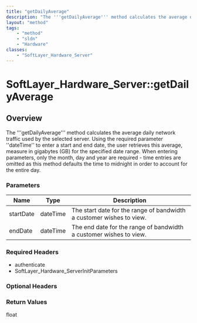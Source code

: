 ```yaml
---
title: "getDailyAverage"
description: "The '''getDailyAverage''' method calculates the average daily network traffic used by the selected server. Using the req... "
layout: "method"
tags:
    - "method"
    - "sldn"
    - "Hardware"
classes:
    - "SoftLayer_Hardware_Server"
---
```

# SoftLayer_Hardware_Server::getDailyAverage
## Overview 
The '''getDailyAverage''' method calculates the average daily network traffic used by the selected server. Using the required parameter ''dateTime'' to enter a start and end date, the user retrieves this average, measure in gigabytes (GB) for the specified date range. When entering parameters, only the month, day and year are required - time entries are omitted as this method defaults the time to midnight in order to account for the entire day. 

### Parameters 
|Name | Type | Description |
| --- | --- | --- |
|startDate| dateTime| The start date for the range of bandwidth a customer wishes to view.|
|endDate| dateTime| The end date for the range of bandwidth a customer wishes to view.|


### Required Headers
* authenticate
* SoftLayer_Hardware_ServerInitParameters

### Optional Headers

### Return Values
float


